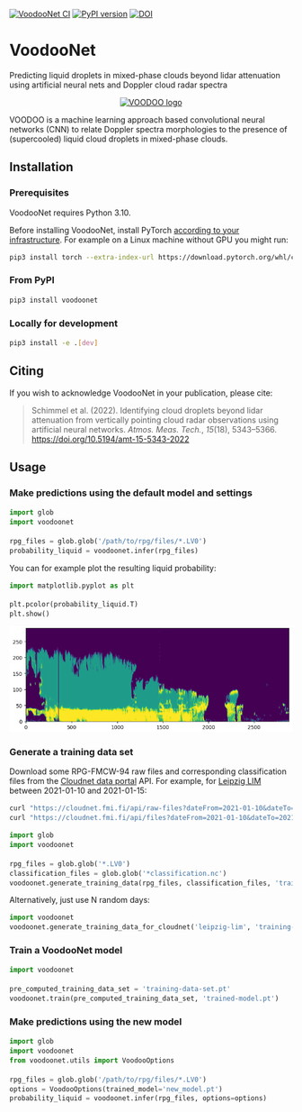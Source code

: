 [![VoodooNet CI](https://github.com/actris-cloudnet/voodoonet/actions/workflows/test.yml/badge.svg)](https://github.com/actris-cloudnet/voodoonet/actions/workflows/test.yml)
[![PyPI version](https://badge.fury.io/py/voodoonet.svg)](https://badge.fury.io/py/voodoonet)
[![DOI](https://zenodo.org/badge/575846028.svg)](https://zenodo.org/badge/latestdoi/575846028)

# VoodooNet

Predicting liquid droplets in mixed-phase clouds beyond lidar attenuation using artificial neural nets and Doppler cloud radar spectra

<div align="center">
  <a href="https://github.com/actris-cloudnet/voodoonet">
    <img src="https://raw.githubusercontent.com/actris-cloudnet/voodoonet/main/voodoonet/img/voodoo_logo.png" alt="VOODOO logo" width="630" height="270">
  </a>
</div>

VOODOO is a machine learning approach based convolutional neural networks (CNN) to relate Doppler spectra morphologies to the presence of (supercooled) liquid cloud droplets in mixed-phase clouds.

## Installation

### Prerequisites

VoodooNet requires Python 3.10.

Before installing VoodooNet, install PyTorch [according to your infrastructure](https://pytorch.org/get-started/locally/). For example on a Linux machine without GPU you might run:

```sh
pip3 install torch --extra-index-url https://download.pytorch.org/whl/cpu
```

### From PyPI

```sh
pip3 install voodoonet
```

### Locally for development

```sh
pip3 install -e .[dev]
```

## Citing

If you wish to acknowledge VoodooNet in your publication, please cite:

> Schimmel et al. (2022). Identifying cloud droplets beyond lidar attenuation from vertically pointing cloud radar observations using artificial neural networks. _Atmos. Meas. Tech._, _15_(18), 5343–5366. <https://doi.org/10.5194/amt-15-5343-2022>

## Usage

### Make predictions using the default model and settings

```python
import glob
import voodoonet

rpg_files = glob.glob('/path/to/rpg/files/*.LV0')
probability_liquid = voodoonet.infer(rpg_files)
```

You can for example plot the resulting liquid probability:

```python
import matplotlib.pyplot as plt

plt.pcolor(probability_liquid.T)
plt.show()
```

![](https://raw.githubusercontent.com/actris-cloudnet/voodoonet/main/voodoonet/img/voodoo_plot.png)

### Generate a training data set

Download some RPG-FMCW-94 raw files and corresponding classification files from the [Cloudnet data portal](https://cloudnet.fmi.fi/) API. For example, for [Leipzig LIM](https://cloudnet.fmi.fi/site/leipzig-lim) between 2021-01-10 and 2021-01-15:

```sh
curl "https://cloudnet.fmi.fi/api/raw-files?dateFrom=2021-01-10&dateTo=2021-01-15&site=leipzig-lim&instrument=rpg-fmcw-94&filenameSuffix=.LV0" | jq '.[]["downloadUrl"]' | xargs -n1 curl -O
curl "https://cloudnet.fmi.fi/api/files?dateFrom=2021-01-10&dateTo=2021-01-15&site=leipzig-lim&product=classification" | jq '.[]["downloadUrl"]' | xargs -n1 curl -O
```

```python
import glob
import voodoonet

rpg_files = glob.glob('*.LV0')
classification_files = glob.glob('*classification.nc')
voodoonet.generate_training_data(rpg_files, classification_files, 'training-data-set.pt')
```

Alternatively, just use N random days:

```python
import voodoonet
voodoonet.generate_training_data_for_cloudnet('leipzig-lim', 'training-data-set.pt', n_days=5)
```

### Train a VoodooNet model

```python
import voodoonet

pre_computed_training_data_set = 'training-data-set.pt'
voodoonet.train(pre_computed_training_data_set, 'trained-model.pt')
```

### Make predictions using the new model

```python
import glob
import voodoonet
from voodoonet.utils import VoodooOptions

rpg_files = glob.glob('/path/to/rpg/files/*.LV0')
options = VoodooOptions(trained_model='new_model.pt')
probability_liquid = voodoonet.infer(rpg_files, options=options)
```

